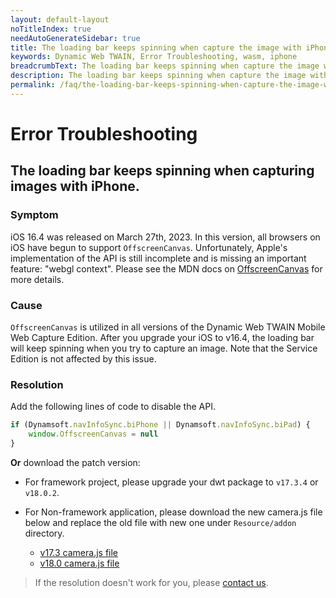 ```yaml
---
layout: default-layout
noTitleIndex: true
needAutoGenerateSidebar: true
title: The loading bar keeps spinning when capture the image with iPhone.
keywords: Dynamic Web TWAIN, Error Troubleshooting, wasm, iphone
breadcrumbText: The loading bar keeps spinning when capture the image with iPhone.
description: The loading bar keeps spinning when capture the image with iPhone.
permalink: /faq/the-loading-bar-keeps-spinning-when-capture-the-image-with-iphone.html
---
```


# Error Troubleshooting

## The loading bar keeps spinning when capturing images with iPhone.

### Symptom

iOS 16.4 was released on March 27th, 2023. In this version, all browsers on iOS have begun to support `OffscreenCanvas`. Unfortunately, Apple's implementation of the API is still incomplete and is missing an important feature: "webgl context". Please see the MDN docs on [OffscreenCanvas](https://developer.mozilla.org/en-US/docs/Web/API/OffscreenCanvas) for more details.

### Cause

`OffscreenCanvas` is utilized in all versions of the Dynamic Web TWAIN Mobile Web Capture Edition. After you upgrade your iOS to v16.4, the loading bar will keep spinning when you try to capture an image. Note that the Service Edition is not affected by this issue.

### Resolution

Add the following lines of code to disable the API.

```javascript
if (Dynamsoft.navInfoSync.biPhone || Dynamsoft.navInfoSync.biPad) {
    window.OffscreenCanvas = null
}
```

**Or** download the patch version:

- For framework project, please upgrade your dwt package to `v17.3.4` or `v18.0.2`.

- For Non-framework application, please download the new camera.js file below and replace the old file with new one under `Resource/addon` directory.
    - [v17.3 camera.js file](https://tst.dynamsoft.com/public/DWT_FIX/v17.3/OffscreenCanvas/dynamsoft.webtwain.addon.camera.zip)
    - [v18.0 camera.js file](https://tst.dynamsoft.com/public/DWT_FIX/v18.0/OffscreenCanvas/dynamsoft.webtwain.addon.camera.zip)

> If the resolution doesn't work for you, please [contact us](https://www.dynamsoft.com/company/contact/).